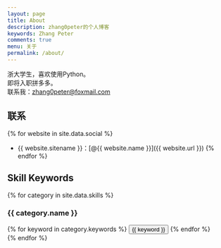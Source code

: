 ```yaml
---
layout: page
title: About
description: zhang0peter的个人博客
keywords: Zhang Peter
comments: true
menu: 关于
permalink: /about/
---
```


浙大学生，喜欢使用Python。            
即将入职拼多多。        
联系我：zhang0peter@foxmail.com                     


## 联系

{% for website in site.data.social %}
* {{ website.sitename }}：[@{{ website.name }}]({{ website.url }})
{% endfor %}

## Skill Keywords

{% for category in site.data.skills %}
### {{ category.name }}
<div class="btn-inline">
{% for keyword in category.keywords %}
<button class="btn btn-outline" type="button">{{ keyword }}</button>
{% endfor %}
</div>
{% endfor %}
